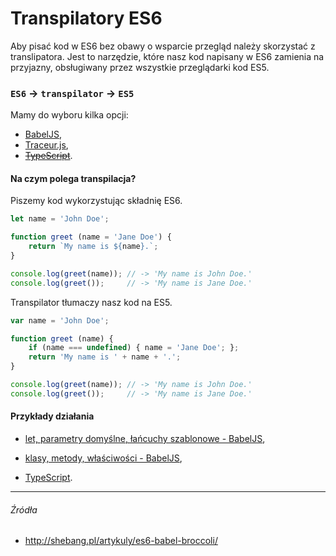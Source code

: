 # Transpilatory ES6

Aby pisać kod w ES6 bez obawy o wsparcie przegląd należy skorzystać z translipatora. Jest to narzędzie, które nasz kod napisany w ES6 zamienia na przyjazny, obsługiwany przez wszystkie przeglądarki kod ES5.

### `ES6` -> `transpilator` -> `ES5`

Mamy do wyboru kilka opcji:
* [BabelJS](https://babeljs.io),
* [Traceur.js](https://github.com/google/traceur-compiler),
* [~~TypeScript~~](http://www.typescriptlang.org).

#### Na czym polega transpilacja?

Piszemy kod wykorzystując składnię ES6.

```js
let name = 'John Doe';

function greet (name = 'Jane Doe') {
    return `My name is ${name}.`;
}

console.log(greet(name)); // -> 'My name is John Doe.'
console.log(greet());     // -> 'My name is Jane Doe.'
```

Transpilator tłumaczy nasz kod na ES5.

```js
var name = 'John Doe';

function greet (name) {
    if (name === undefined) { name = 'Jane Doe'; };
    return 'My name is ' + name + '.';
}

console.log(greet(name)); // -> 'My name is John Doe.'
console.log(greet());     // -> 'My name is Jane Doe.'
```

#### Przykłady działania

* [let, parametry domyślne, łańcuchy szablonowe - BabelJS](http://bit.ly/2rJCPiu),

* [klasy, metody, właściwości - BabelJS](http://bit.ly/2rex9cL),

* [TypeScript](http://www.typescriptlang.org/play/).

---

###### Źródła

* http://shebang.pl/artykuly/es6-babel-broccoli/
